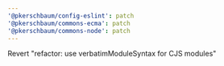 ```yaml
---
'@pkerschbaum/config-eslint': patch
'@pkerschbaum/commons-ecma': patch
'@pkerschbaum/commons-node': patch
---
```


Revert "refactor: use verbatimModuleSyntax for CJS modules"
